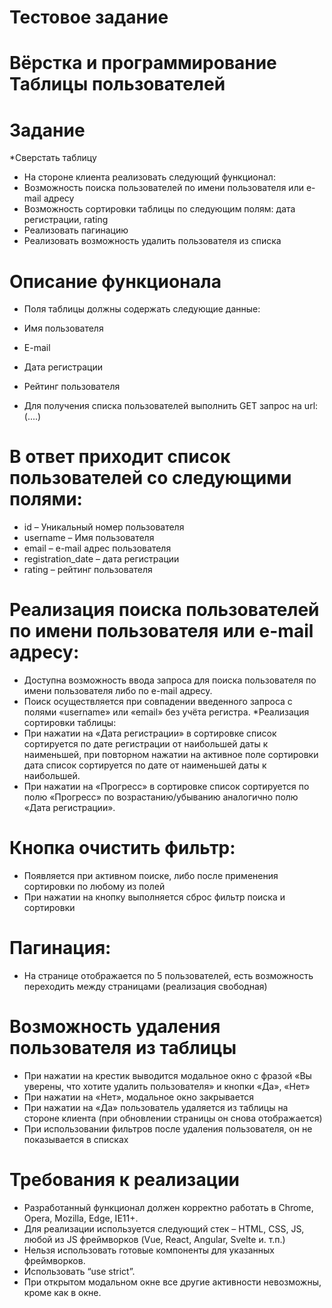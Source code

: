 # Тестовое задание

# Вёрстка и программирование Таблицы пользователей
# Задание
  *Сверстать таблицу
  * На стороне клиента реализовать следующий функционал:
  * Возможность поиска пользователей по имени пользователя или e-mail адресу
  * Возможность сортировки таблицы по следующим полям: дата регистрации, rating
  * Реализовать пагинацию 
  * Реализовать возможность удалить пользователя из списка
  
# Описание функционала

  * Поля таблицы должны содержать следующие данные: 
  *  Имя пользователя
  *  E-mail
  *  Дата регистрации
  *  Рейтинг пользователя

* Для получения списка пользователей выполнить GET запрос на  url: (....)
# В ответ приходит список пользователей со следующими полями:
  *  id – Уникальный номер пользователя
  *  username – Имя пользователя
  *  email – e-mail адрес пользователя
  *  registration_date – дата регистрации
  *  rating – рейтинг пользователя
  # Реализация поиска пользователей по имени пользователя или e-mail адресу:
  *  Доступна возможность ввода запроса для поиска пользователя по имени пользователя либо по e-mail адресу.
  *  Поиск осуществляется при совпадении введенного запроса с полями  «username» или «email» без учёта регистра.
  *Реализация сортировки таблицы:
  *  При нажатии на «Дата регистрации» в сортировке список сортируется по дате регистрации от наибольшей даты к наименьшей, при повторном нажатии на активное поле сортировки дата список сортируется по дате от наименьшей даты к наибольшей.
  *  При нажатии на «Прогресс» в сортировке список сортируется по полю «Прогресс» по возрастанию/убыванию аналогично полю «Дата регистрации».
# Кнопка очистить фильтр:
   * Появляется при активном поиске, либо после применения сортировки по любому из полей
  *  При нажатии на кнопку выполняется сброс фильтр поиска и сортировки
# Пагинация:
 *  На странице отображается по 5 пользователей, есть возможность переходить между страницами (реализация свободная)
# Возможность удаления пользователя из таблицы
 *   При нажатии на крестик выводится модальное окно с фразой «Вы уверены, что хотите удалить пользователя» и кнопки «Да», «Нет»
 *   При нажатии на «Нет», модальное окно закрывается
 *   При нажатии на «Да» пользователь удаляется из таблицы на стороне клиента (при обновлении страницы он снова отображается)
 *   При использовании фильтров после удаления пользователя, он не показывается в списках

# Требования к реализации
 * Разработанный функционал должен корректно работать в Chrome, Opera, Mozilla, Edge, IE11+.
 * Для реализации используется следующий стек – HTML, CSS, JS, любой из JS фреймворков (Vue, React, Angular, Svelte и. т.п.)
 * Нельзя использовать готовые компоненты для указанных фреймворков.
 * Использовать “use strict”.
 * При открытом модальном окне все другие активности невозможны, кроме как в окне.

